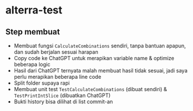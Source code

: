 # alterra-test

## Step membuat
- Membuat fungsi `CalculateCombinations` sendiri, tanpa bantuan apapun, dan sudah berjalan sesuai harapan
- Copy code ke ChatGPT untuk merapikan variable name & optimize beberapa logic
- Hasil dari ChatGPT ternyata malah membuat hasil tidak sesuai, jadi saya perlu merapikan beberapa line code
- Split folder supaya rapi
- Membuat unit test `TestCalculateCombinations` (dibuat sendiri) & `TestPrintIntSlice` (dibuatkan ChatGPT)
- Bukti history bisa dilihat di list commit-an